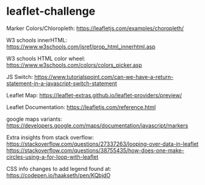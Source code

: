 # leaflet-challenge

Marker Colors/Chloropleth:
https://leafletjs.com/examples/choropleth/

W3 schools innerHTML:
https://www.w3schools.com/jsref/prop_html_innerhtml.asp

W3 schools HTML color wheel:
https://www.w3schools.com/colors/colors_picker.asp

JS Switch:
https://www.tutorialspoint.com/can-we-have-a-return-statement-in-a-javascript-switch-statement

Leaflet Map:
https://leaflet-extras.github.io/leaflet-providers/preview/

Leaflet Documentation:
https://leafletjs.com/reference.html

google maps variants:
https://developers.google.com/maps/documentation/javascript/markers

Extra insights from stack overflow:
https://stackoverflow.com/questions/27337263/looping-over-data-in-leaflet
https://stackoverflow.com/questions/38755435/how-does-one-make-circles-using-a-for-loop-with-leaflet

CSS info changes to add legend found at:
https://codepen.io/haakseth/pen/KQbjdO
